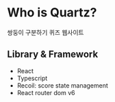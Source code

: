 # Who is Quartz?

쌍둥이 구분하기 퀴즈 웹사이트

## Library & Framework

- React
- Typescript
- Recoil: score state management
- React router dom v6
